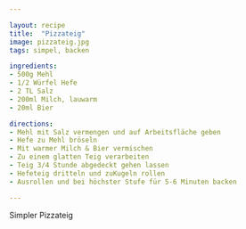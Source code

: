 ```yaml
---

layout: recipe
title:  "Pizzateig"
image: pizzateig.jpg
tags: simpel, backen

ingredients:
- 500g Mehl
- 1/2 Würfel Hefe
- 2 TL Salz
- 200ml Milch, lauwarm
- 20ml Bier

directions:
- Mehl mit Salz vermengen und auf Arbeitsfläche geben
- Hefe zu Mehl bröseln
- Mit warmer Milch & Bier vermischen
- Zu einem glatten Teig verarbeiten
- Teig 3/4 Stunde abgedeckt gehen lassen
- Hefeteig dritteln und zuKugeln rollen
- Ausrollen und bei höchster Stufe für 5-6 Minuten backen

---
```


Simpler Pizzateig